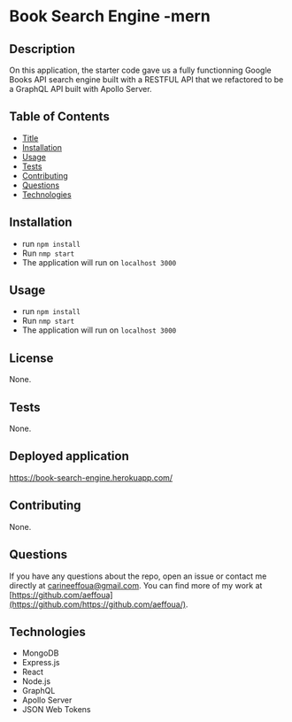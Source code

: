 # Book Search Engine -mern

## Description

On this application, the starter code gave us a fully functionning Google Books API search engine built with a RESTFUL API that we refactored to be a GraphQL API built with Apollo Server.


## Table of Contents
- [Title](#title)
- [Installation](#installation)
- [Usage](#usage)
- [Tests](#tests)
- [Contributing](#contributing)
- [Questions](#questions)
- [Technologies](#technologies)


## Installation
- run `npm install`
- Run `nmp start`
- The application will run on `localhost 3000`

## Usage
- run `npm install`
- Run `nmp start`
- The application will run on `localhost 3000`

## License
None.

## Tests
None.


## Deployed application

https://book-search-engine.herokuapp.com/


## Contributing
None.

## Questions
If you have any questions about the repo, open an issue or contact me directly at carineeffoua@gmail.com. You can find more of my work at [https://github.com/aeffoua](https://github.com/https://github.com/aeffoua/).

## Technologies

- MongoDB
- Express.js
- React
- Node.js
- GraphQL
- Apollo Server
- JSON Web Tokens
